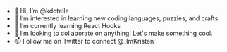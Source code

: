 - 👋 Hi, I’m @kdotelle
- 👀 I’m interested in learning new coding languages, puzzles, and crafts. 
- 🌱 I’m currently learning React Hooks 
- 💞️ I’m looking to collaborate on anything! Let's make something cool. 
- 📫 Follow me on Twitter to connect @_ImKristen

<!---
kdotelle/kdotelle is a ✨ special ✨ repository because its `README.md` (this file) appears on your GitHub profile.
You can click the Preview link to take a look at your changes.
--->
